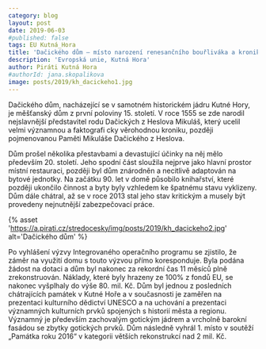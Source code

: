 ```yaml
---
category: blog
layout: post
date: 2019-06-03
#published: false
tags: EU Kutná_Hora
title: 'Dačického dům – místo narození renesančního bouřliváka a kronikáře'
description: 'Evropská unie, Kutná Hora'
author: Piráti Kutná Hora
#authorId: jana.skopalikova
image: posts/2019/kh_dacickeho1.jpg
---
```

Dačického dům, nacházející se v samotném historickém jádru Kutné Hory, je měšťanský dům z první poloviny 15. století. V roce 1555 se zde narodil nejslavnější představitel rodu Dačických z Heslova Mikuláš, který ucelil velmi významnou a faktografi cky věrohodnou kroniku, později pojmenovanou Paměti Mikuláše Dačického z Heslova.

Dům prošel několika přestavbami a devastující účinky na něj mělo především 20. století. Jeho spodní část sloužila nejprve jako hlavní prostor místní restauraci, později byl dům znárodněn a necitlivě adaptován na bytové jednotky. Na začátku 90. let v domě působilo knihařství, které později ukončilo činnost a byty byly vzhledem ke špatnému stavu vyklizeny. Dům dále chátral, až se v roce 2013 stal jeho stav kritickým a musely být provedeny nejnutnější zabezpečovací práce.

{% asset 'https://a.pirati.cz/stredocesky/img/posts/2019/kh_dacickeho2.jpg' alt='Dačického dům' %}

Po vyhlášení výzvy Integrovaného operačního programu se zjistilo, že záměr na využití domu s touto výzvou přímo koresponduje.  Byla podána žádost na dotaci a dům byl nakonec za rekordní čas 11 měsíců plně zrekonstruován. Náklady, které byly hrazeny ze 100% z fondů EU, se nakonec vyšplhaly do výše 80. mil. Kč. Dům byl jednou z posledních chátrajících památek v Kutné Hoře a v současnosti je zaměřen na prezentaci kulturního dědictví UNESCO a na uchování a prezentaci významných kulturních prvků spojených s historií města a regionu. Významný je především zachovalým gotickým jádrem a vrcholně barokní fasádou se zbytky gotických prvků. Dům následně vyhrál 1. místo v soutěží „Památka roku 2016“ v kategorii větších rekonstrukcí nad 2 mil. Kč.

